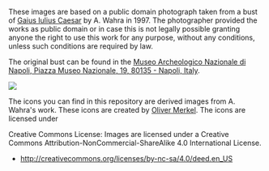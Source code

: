 
These images are based on a public domain photograph taken from a bust of
[Gaius Iulius Caesar](https://commons.wikimedia.org/wiki/File:Bust_of_Gaius_Iulius_Caesar_in_Naples.jpg)
by A. Wahra in 1997. The photographer provided the works as public domain
or in case this is not legally possible granting anyone the right to use
this work for any purpose, without any conditions, unless such
conditions are required by law.

The original bust can be found in the
[Museo Archeologico Nazionale di Napoli, Piazza Museo Nazionale, 19, 80135 - Napoli, Italy](http://cir.campania.beniculturali.it/museoarcheologiconazionale).

<img src="http://omerkel.github.io/caesar_cipher/html5/src/img/icons/caesar-128.png" />

The icons you can find in this repository are derived images from A. Wahra's work.
These icons are created by [Oliver Merkel](../../../AUTHORS). The icons are licensed under

  Creative Commons License: Images are licensed under a
  Creative Commons Attribution-NonCommercial-ShareAlike 4.0 International License.
  
  * http://creativecommons.org/licenses/by-nc-sa/4.0/deed.en_US
